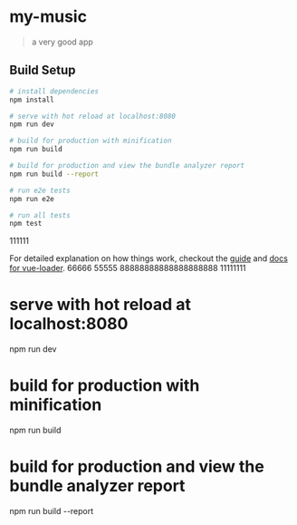 # my-music

> a very good app

## Build Setup

``` bash
# install dependencies
npm install

# serve with hot reload at localhost:8080
npm run dev

# build for production with minification
npm run build

# build for production and view the bundle analyzer report
npm run build --report

# run e2e tests
npm run e2e

# run all tests
npm test
```

111111

For detailed explanation on how things work, checkout the [guide](http://vuejs-templates.github.io/webpack/) and [docs for vue-loader](http://vuejs.github.io/vue-loader).
66666
55555
88888888888888888888
11111111



# serve with hot reload at localhost:8080
npm run dev

# build for production with minification
npm run build

# build for production and view the bundle analyzer report
npm run build --report


